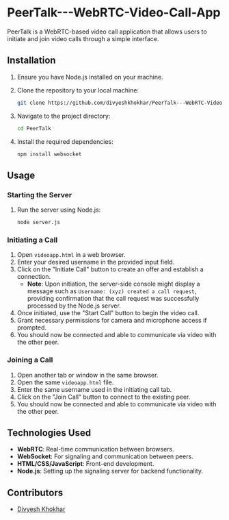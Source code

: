 # PeerTalk---WebRTC-Video-Call-App

PeerTalk is a WebRTC-based video call application that allows users to initiate and join video calls through a simple interface.

## Installation

1. Ensure you have Node.js installed on your machine.
2. Clone the repository to your local machine:

    ```bash
    git clone https://github.com/divyeshkhokhar/PeerTalk---WebRTC-Video-Call-App
    ```

3. Navigate to the project directory:

    ```bash
    cd PeerTalk
    ```

4. Install the required dependencies:

    ```bash
    npm install websocket
    ```

## Usage

### Starting the Server

1. Run the server using Node.js:

    ```bash
    node server.js
    ```

### Initiating a Call

1. Open `videoapp.html` in a web browser.
2. Enter your desired username in the provided input field.
3. Click on the "Initiate Call" button to create an offer and establish a connection.
   - **Note**: Upon initiation, the server-side console might display a message such as `Username: (xyz) created a call request`, providing confirmation that the call request was successfully processed by the Node.js server.
4. Once initiated, use the "Start Call" button to begin the video call.
5. Grant necessary permissions for camera and microphone access if prompted.
6. You should now be connected and able to communicate via video with the other peer.


### Joining a Call

1. Open another tab or window in the same browser.
2. Open the same `videoapp.html` file.
3. Enter the same username used in the initiating call tab.
4. Click on the "Join Call" button to connect to the existing peer.
5. You should now be connected and able to communicate via video with the other peer.

## Technologies Used

- **WebRTC**: Real-time communication between browsers.
- **WebSocket**: For signaling and communication between peers.
- **HTML/CSS/JavaScript**: Front-end development.
- **Node.js**: Setting up the signaling server for backend functionality.

## Contributors

- [Divyesh Khokhar](https://github.com/divyeshkhokhar)

